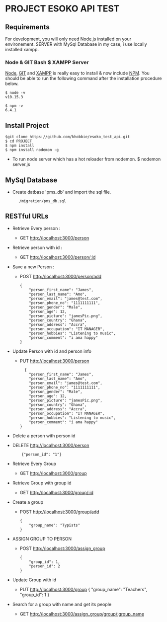 # PROJECT ESOKO API TEST

## Requirements

For development, you will only need Node.js installed on your environement.
SERVER with MySql Database in my case, i use locally installed xampp.

### Node & GIT Bash $ XAMPP Server

[Node](http://nodejs.org/),  [GIT](https://git-scm.com/downloads)  and [XAMPP](https://www.apachefriends.org/index.html) is really easy to install & now include [NPM](https://npmjs.org/).
You should be able to run the following command after the installation procedure
below.

    $ node -v
    v10.15.3

    $ npm -v
    6.4.1

## Install Project

    $git clone https://github.com/khobbie/esoko_test_api.git
    $ cd PROJECT
    $ npm install
    $ npm install nodemon -g

* To run node server which has a hot reloader from nodemon.
          $ nodemon server.js

## MySql Database

* Create datbase 'pms_db' and import the sql file.

         /migration/pms_db.sql

## RESTful URLs

* Retrieve Every person :
  * GET <http://localhost:3000/person>
  
* Retrieve person with id :
  * GET <http://localhost:3000/person/:id>

* Save a new Person :
  * POST <http://localhost:3000/person/add>

        {
            "person_first_name": "James",
            "person_last_name": "Amo",
            "person_email": "james@test.com",
            "person_phone_no": "1111111111",
            "person_gender": "Male",
            "person_age": 12,
            "person_picture": "jamesPic.png",
            "person_country": "Ghana",
            "person_address": "Accra",
            "person_occupation": "IT MANAGER",
            "person_hobbies": "Listening to music",
            "person_comment": "i ama happy"
        }

* Update Person with id and person info
  * PUT <http://localhost:3000/person>
  
          {
            "person_first_name": "James",
            "person_last_name": "Amo",
            "person_email": "james@test.com",
            "person_phone_no": "1111111111",
            "person_gender": "Male",
            "person_age": 12,
            "person_picture": "jamesPic.png",
            "person_country": "Ghana",
            "person_address": "Accra",
            "person_occupation": "IT MANAGER",
            "person_hobbies": "Listening to music",
            "person_comment": "i ama happy"
        }
* Delete a person with  person id
* DELETE <http://localhost:3000/person>

          {"person_id": "1"}
* Retrieve Every Group
  * GET <http://localhost:3000/group>

* Retrieve Group with group id
  * GET <http://localhost:3000/group/:id>
* Create a group
  * POST <http://localhost:3000/group/add>

        {
            "group_name": "Typists"
        }
* ASSIGN GROUP TO PERSON
  * POST <http://localhost:3000/assign_group>
  
        {
            "group_id": 1,
            "person_id": 2
        }

* Update Group with id
  * PUT <http://localhost:3000/group>
    {
        "group_name": "Teachers",
        "group_id": 1
    }

* Search for a group with name  and get its people
  * GET <http://localhost:3000/assign_group/group/:group_name>
